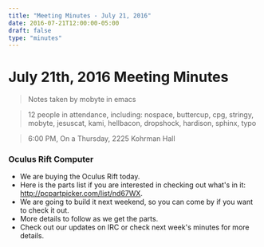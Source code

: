 ```yaml
---
title: "Meeting Minutes - July 21, 2016"
date: 2016-07-21T12:00:00-05:00
draft: false
type: "minutes"
---
```


# July 21th, 2016 Meeting Minutes
> Notes taken by mobyte in emacs

> 12 people in attendance, including: nospace, buttercup, cpg, stringy, mobyte, jesuscat, kami, hellbacon, dropshock, hardison, sphinx, typo

> 6:00 PM, On a Thursday, 2225 Kohrman Hall

### Oculus Rift Computer
- We are buying the Oculus Rift today.
- Here is the parts list if you are interested in checking out what's in it: http://pcpartpicker.com/list/nd67WX.
- We are going to build it next weekend, so you can come by if you want to check it out.
- More details to follow as we get the parts.
- Check out our updates on IRC or check next week's minutes for more details.
